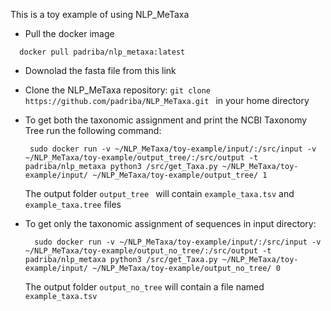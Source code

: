 This is a toy example of using NLP_MeTaxa

- Pull the docker image
```
  docker pull padriba/nlp_metaxa:latest
```
- Downolad the fasta file from this link
- Clone the NLP_MeTaxa repository: ```git clone https://github.com/padriba/NLP_MeTaxa.git ``` in your home directory

- To get both the taxonomic assignment and print the  NCBI Taxonomy Tree run the following command: 
  ```
   sudo docker run -v ~/NLP_MeTaxa/toy-example/input/:/src/input -v ~/NLP_MeTaxa/toy-example/output_tree/:/src/output -t    padriba/nlp_metaxa python3 /src/get_Taxa.py ~/NLP_MeTaxa/toy-example/input/ ~/NLP_MeTaxa/toy-example/output_tree/ 1
  ```
  The output folder ```output_tree ``` will contain ```example_taxa.tsv``` and ```example_taxa.tree``` files

- To get only the taxonomic assignment of sequences in input directory:
  ```
    sudo docker run -v ~/NLP_MeTaxa/toy-example/input/:/src/input -v ~/NLP_MeTaxa/toy-example/output_no_tree/:/src/output -t padriba/nlp_metaxa python3 /src/get_Taxa.py ~/NLP_MeTaxa/toy-example/input/ ~/NLP_MeTaxa/toy-example/output_no_tree/ 0
  ```
  The output folder ```output_no_tree``` will contain a file named ```example_taxa.tsv```
